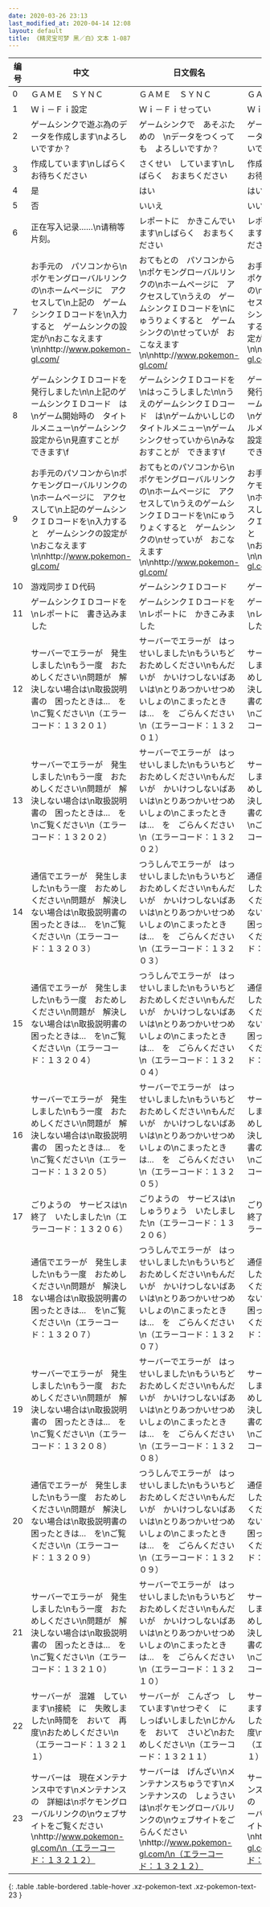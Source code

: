 ```yaml
---
date: 2020-03-26 23:13
last_modified_at: 2020-04-14 12:08
layout: default
title: 《精灵宝可梦 黑／白》文本 1-087
---
```

| 编号 | 中文 | 日文假名 | 日文汉字 |
| ---- | ---- | ---- | --- |
| 0 | ＧＡＭＥ　ＳＹＮＣ | ＧＡＭＥ　ＳＹＮＣ | ＧＡＭＥ　ＳＹＮＣ |
| 1 | Ｗｉ－Ｆｉ設定 | Ｗｉ－Ｆｉせってい | Ｗｉ－Ｆｉ設定 |
| 2 | ゲームシンクで遊ぶ為のデータを作成します\nよろしいですか？ | ゲームシンクで　あそぶための　\nデータをつくっても　よろしいですか？ | ゲームシンクで遊ぶ為のデータを作成します\nよろしいですか？ |
| 3 | 作成しています\nしばらく　お待ちください | さくせい　しています\nしばらく　おまちください | 作成しています\nしばらく　お待ちください |
| 4 | 是 | はい | はい |
| 5 | 否 | いいえ | いいえ |
| 6 | 正在写入记录……\n请稍等片刻。 | レポートに　かきこんでいます\nしばらく　おまちください | レポートに　書き込んでいます\nしばらく　お待ちください |
| 7 | お手元の　パソコンから\nポケモングローバルリンクの\nホームページに　アクセスして\n上記の　ゲームシンクＩＤコードを\n入力すると　ゲームシンクの設定が\nおこなえます\n\nhttp://www.pokemon-gl.com/ | おてもとの　パソコンから\nポケモングローバルリンクの\nホームページに　アクセスして\nうえの　ゲームシンクＩＤコードを\nにゅうりょくすると　ゲームシンクの\nせっていが　おこなえます\n\nhttp://www.pokemon-gl.com/ | お手元の　パソコンから\nポケモングローバルリンクの\nホームページに　アクセスして\n上記の　ゲームシンクＩＤコードを\n入力すると　ゲームシンクの設定が\nおこなえます\n\nhttp://www.pokemon-gl.com/ |
| 8 | ゲームシンクＩＤコードを発行しました\n\n上記のゲームシンクＩＤコード　は\nゲーム開始時の　タイトルメニュー\nゲームシンク設定から\n見直すことが　できます\f | ゲームシンクＩＤコードを\nはっこうしました\n\nうえのゲームシンクＩＤコード　は\nゲームかいしじの　タイトルメニュー\nゲームシンクせっていから\nみなおすことが　できます\f | ゲームシンクＩＤコードを発行しました\n\n上記のゲームシンクＩＤコード　は\nゲーム開始時の　タイトルメニュー\nゲームシンク設定から\n見直すことが　できます\f |
| 9 | お手元のパソコンから\nポケモングローバルリンクの\nホームページに　アクセスして\n上記のゲームシンクＩＤコードを\n入力すると　ゲームシンクの設定が\nおこなえます\n\nhttp://www.pokemon-gl.com/ | おてもとのパソコンから\nポケモングローバルリンクの\nホームページに　アクセスして\nうえのゲームシンクＩＤコードを\nにゅうりょくすると　ゲームシンクの\nせっていが　おこなえます\n\nhttp://www.pokemon-gl.com/ | お手元のパソコンから\nポケモングローバルリンクの\nホームページに　アクセスして\n上記のゲームシンクＩＤコードを\n入力すると　ゲームシンクの設定が\nおこなえます\n\nhttp://www.pokemon-gl.com/ |
| 10 | 游戏同步ＩＤ代码 | ゲームシンクＩＤコード | ゲームシンクＩＤコード |
| 11 | ゲームシンクＩＤコードを\nレポートに　書き込みました | ゲームシンクＩＤコードを\nレポートに　かきこみました | ゲームシンクＩＤコードを\nレポートに　書き込みました |
| 12 | サーバーでエラーが　発生しました\nもう一度　おためしください\n問題が　解決しない場合は\n取扱説明書の　困ったときは…　を\nご覧ください\n（エラーコード：１３２０１） | サーバーでエラーが　はっせいしました\nもういちど　おためしください\nもんだいが　かいけつしないばあいは\nとりあつかいせつめいしょの\nこまったときは…　を　ごらんください\n（エラーコード：１３２０１） | サーバーでエラーが　発生しました\nもう一度　おためしください\n問題が　解決しない場合は\n取扱説明書の　困ったときは…　を\nご覧ください\n（エラーコード：１３２０１） |
| 13 | サーバーでエラーが　発生しました\nもう一度　おためしください\n問題が　解決しない場合は\n取扱説明書の　困ったときは…　を\nご覧ください\n（エラーコード：１３２０２） | サーバーでエラーが　はっせいしました\nもういちど　おためしください\nもんだいが　かいけつしないばあいは\nとりあつかいせつめいしょの\nこまったときは…　を　ごらんください\n（エラーコード：１３２０２） | サーバーでエラーが　発生しました\nもう一度　おためしください\n問題が　解決しない場合は\n取扱説明書の　困ったときは…　を\nご覧ください\n（エラーコード：１３２０２） |
| 14 | 通信でエラーが　発生しました\nもう一度　おためしください\n問題が　解決しない場合は\n取扱説明書の　困ったときは…　を\nご覧ください\n（エラーコード：１３２０３） | つうしんでエラーが　はっせいしました\nもういちど　おためしください\nもんだいが　かいけつしないばあいは\nとりあつかいせつめいしょの\nこまったときは…　を　ごらんください\n（エラーコード：１３２０３） | 通信でエラーが　発生しました\nもう一度　おためしください\n問題が　解決しない場合は\n取扱説明書の　困ったときは…　を\nご覧ください\n（エラーコード：１３２０３） |
| 15 | 通信でエラーが　発生しました\nもう一度　おためしください\n問題が　解決しない場合は\n取扱説明書の　困ったときは…　を\nご覧ください\n（エラーコード：１３２０４） | つうしんでエラーが　はっせいしました\nもういちど　おためしください\nもんだいが　かいけつしないばあいは\nとりあつかいせつめいしょの\nこまったときは…　を　ごらんください\n（エラーコード：１３２０４） | 通信でエラーが　発生しました\nもう一度　おためしください\n問題が　解決しない場合は\n取扱説明書の　困ったときは…　を\nご覧ください\n（エラーコード：１３２０４） |
| 16 | サーバーでエラーが　発生しました\nもう一度　おためしください\n問題が　解決しない場合は\n取扱説明書の　困ったときは…　を\nご覧ください\n（エラーコード：１３２０５） | サーバーでエラーが　はっせいしました\nもういちど　おためしください\nもんだいが　かいけつしないばあいは\nとりあつかいせつめいしょの\nこまったときは…　を　ごらんください\n（エラーコード：１３２０５） | サーバーでエラーが　発生しました\nもう一度　おためしください\n問題が　解決しない場合は\n取扱説明書の　困ったときは…　を\nご覧ください\n（エラーコード：１３２０５） |
| 17 | ごりようの　サービスは\n終了　いたしました\n（エラーコード：１３２０６） | ごりようの　サービスは\nしゅうりょう　いたしました\n（エラーコード：１３２０６） | ごりようの　サービスは\n終了　いたしました\n（エラーコード：１３２０６） |
| 18 | 通信でエラーが　発生しました\nもう一度　おためしください\n問題が　解決しない場合は\n取扱説明書の　困ったときは…　を\nご覧ください\n（エラーコード：１３２０７） | つうしんでエラーが　はっせいしました\nもういちど　おためしください\nもんだいが　かいけつしないばあいは\nとりあつかいせつめいしょの\nこまったときは…　を　ごらんください\n（エラーコード：１３２０７） | 通信でエラーが　発生しました\nもう一度　おためしください\n問題が　解決しない場合は\n取扱説明書の　困ったときは…　を\nご覧ください\n（エラーコード：１３２０７） |
| 19 | サーバーでエラーが　発生しました\nもう一度　おためしください\n問題が　解決しない場合は\n取扱説明書の　困ったときは…　を\nご覧ください\n（エラーコード：１３２０８） | サーバーでエラーが　はっせいしました\nもういちど　おためしください\nもんだいが　かいけつしないばあいは\nとりあつかいせつめいしょの\nこまったときは…　を　ごらんください\n（エラーコード：１３２０８） | サーバーでエラーが　発生しました\nもう一度　おためしください\n問題が　解決しない場合は\n取扱説明書の　困ったときは…　を\nご覧ください\n（エラーコード：１３２０８） |
| 20 | 通信でエラーが　発生しました\nもう一度　おためしください\n問題が　解決しない場合は\n取扱説明書の　困ったときは…　を\nご覧ください\n（エラーコード：１３２０９） | つうしんでエラーが　はっせいしました\nもういちど　おためしください\nもんだいが　かいけつしないばあいは\nとりあつかいせつめいしょの\nこまったときは…　を　ごらんください\n（エラーコード：１３２０９） | 通信でエラーが　発生しました\nもう一度　おためしください\n問題が　解決しない場合は\n取扱説明書の　困ったときは…　を\nご覧ください\n（エラーコード：１３２０９） |
| 21 | サーバーでエラーが　発生しました\nもう一度　おためしください\n問題が　解決しない場合は\n取扱説明書の　困ったときは…　を\nご覧ください\n（エラーコード：１３２１０） | サーバーでエラーが　はっせいしました\nもういちど　おためしください\nもんだいが　かいけつしないばあいは\nとりあつかいせつめいしょの\nこまったときは…　を　ごらんください\n（エラーコード：１３２１０） | サーバーでエラーが　発生しました\nもう一度　おためしください\n問題が　解決しない場合は\n取扱説明書の　困ったときは…　を\nご覧ください\n（エラーコード：１３２１０） |
| 22 | サーバーが　混雑　しています\n接続　に　失敗しました\n時間を　おいて　再度\nおためしください\n（エラーコード：１３２１１） | サーバーが　こんざつ　しています\nせつぞく　に　しっぱいしました\nじかんを　おいて　さいど\nおためしください\n（エラーコード：１３２１１） | サーバーが　混雑　しています\n接続　に　失敗しました\n時間を　おいて　再度\nおためしください\n（エラーコード：１３２１１） |
| 23 | サーバーは　現在メンテナンス中です\nメンテナンスの　詳細は\nポケモングローバルリンクの\nウェブサイトをご覧ください\nhttp://www.pokemon-gl.com/\n（エラーコード：１３２１２） | サーバーは　げんざい\nメンテナンスちゅうです\nメンテナンスの　しょうさいは\nポケモングローバルリンクの\nウェブサイトをごらんください\nhttp://www.pokemon-gl.com/\n（エラーコード：１３２１２） | サーバーは　現在メンテナンス中です\nメンテナンスの　詳細は\nポケモングローバルリンクの\nウェブサイトをご覧ください\nhttp://www.pokemon-gl.com/\n（エラーコード：１３２１２） |
{: .table .table-bordered .table-hover .xz-pokemon-text .xz-pokemon-text-23 }